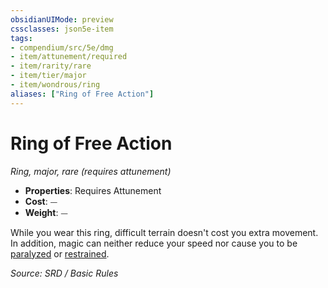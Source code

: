 ```yaml
---
obsidianUIMode: preview
cssclasses: json5e-item
tags:
- compendium/src/5e/dmg
- item/attunement/required
- item/rarity/rare
- item/tier/major
- item/wondrous/ring
aliases: ["Ring of Free Action"]
---
```

# Ring of Free Action
*Ring, major, rare (requires attunement)*  

- **Properties**: Requires Attunement
- **Cost**: ⏤
- **Weight**: ⏤

While you wear this ring, difficult terrain doesn't cost you extra movement. In addition, magic can neither reduce your speed nor cause you to be [paralyzed](Conditions.md#paralyzed) or [restrained](Conditions.md#restrained).

*Source: SRD / Basic Rules*